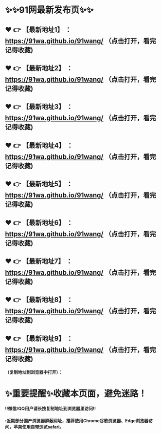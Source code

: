 # :sparkles::sparkles:91网最新发布页:sparkles::sparkles:

 :heart: :point_right: 【最新地址1】 ：https://91wa.github.io/91wang/     （点击打开，看完记得收藏)
 ------
 :heart: :point_right: 【最新地址2】 ：https://91wa.github.io/91wang/     （点击打开，看完记得收藏)
 ------
 :heart: :point_right: 【最新地址3】 ：https://91wa.github.io/91wang/   （点击打开，看完记得收藏) 
 ------
  :heart: :point_right: 【最新地址4】 ：https://91wa.github.io/91wang/     （点击打开，看完记得收藏)
 ------
 :heart: :point_right: 【最新地址5】 ：https://91wa.github.io/91wang/    （点击打开，看完记得收藏)
 ------
 :heart: :point_right: 【最新地址6】 ：https://91wa.github.io/91wang/     （点击打开，看完记得收藏) 
 ------
 :heart: :point_right: 【最新地址7】 ：https://91wa.github.io/91wang/    （点击打开，看完记得收藏)
 ------
 :heart: :point_right: 【最新地址8】 ：https://91wa.github.io/91wang/     （点击打开，看完记得收藏)
 ------
 :heart: :point_right: 【最新地址9】 ：https://91wa.github.io/91wang/    （点击打开，看完记得收藏) 
 ------

 


#### （复制地址到浏览器中打开）：
# :sparkles:重要提醒:sparkles:收藏本页面，避免迷路！
#### ‼️微信/QQ用户请长按复制地址到浏览器里访问‼
#### :近期部分国产浏览器屏蔽网址，推荐使用Chrome谷歌浏览器、Edge浏览器访问，苹果使用自带浏览safari。
